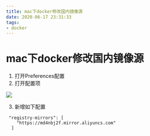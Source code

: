 ```yaml
---
title: mac下docker修改国内镜像源
date: 2020-06-17 23:31:33
tags:
- docker
---
```


# mac下docker修改国内镜像源

1. 打开Preferences配置
2. 打开配置项

![](https://tva1.sinaimg.cn/large/007S8ZIlgy1gfvpiscjs7j31fl0u00x1.jpg)

3. 新增如下配置

```
 "registry-mirrors": [
    "https://md4nbj2f.mirror.aliyuncs.com"
  ]
```

